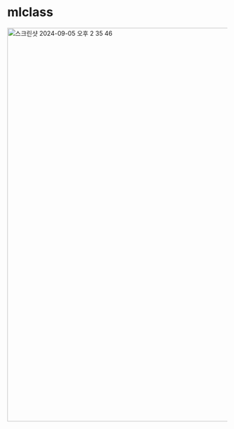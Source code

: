 # mlclass
<img width="900" alt="스크린샷 2024-09-05 오후 2 35 46" src="https://github.com/user-attachments/assets/119128b7-5927-4b34-9ea3-49953e340dd8">

